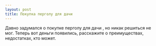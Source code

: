 ```yaml
---
layout: post 
title: Покупка перголу для дачи 
--- 
```

Давно задумался о покупке перголу для дачи , но никак решиться не мог. Теперь вот деньги появились, расскажите о преимуществах, недостатках, кто может.